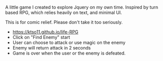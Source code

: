 A little game I created to explore Jquery on my own time. Inspired by turn based RPG, which relies heavily on text, and minimal UI.

This is for comic relief. Please don't take it too seriously.

- https://ktso11.github.io/life-RPG
- Click on "Find Enemy" start
- User can choose to attack or use magic on the enemy
- Enemy will return attack in 2 seconds
- Game is over when the user or the enemy is defeated.
